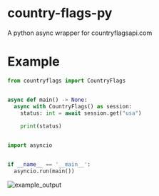 # country-flags-py
A python async wrapper for countryflagsapi.com

# Example
```py
from countryflags import CountryFlags


async def main() -> None:
  async with CountryFlags() as session:
    status: int = await session.get("usa")
    
    print(status)


import asyncio


if __name__ == '__main__':
  asyncio.run(main())
```
![example_output](https://github.com/Marseel-E/country-flags-py/blob/main/countryflags/usa.png)
